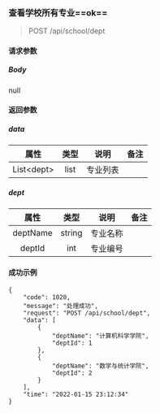 ### 查看学校所有专业==ok==

> POST   /api/school/dept

#### 请求参数

##### Body

null

#### 返回参数

##### data

|    属性     | 类型 |   说明   | 备注 |
| :---------: | :--: | :------: | :--: |
| List\<dept> | list | 专业列表 |      |

##### dept

|   属性   |  类型  |   说明   | 备注 |
| :------: | :----: | :------: | :--: |
| deptName | string | 专业名称 |      |
|  deptId  |  int   | 专业编号 |      |

#### 成功示例

```
{
    "code": 1020,
    "message": "处理成功",
    "request": "POST /api/school/dept",
    "data": [
        {
            "deptName": "计算机科学学院",
            "deptId": 1
        },
        {
            "deptName": "数学与统计学院",
            "deptId": 2
        }
    ],
    "time": "2022-01-15 23:12:34"
}
```

